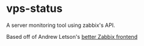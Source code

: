 # vps-status

A server monitoring tool using zabbix's API.

Based off of Andrew Letson's [better Zabbix frontend](http://blog.andrewletson.com/building-better-zabbix-frontend)
